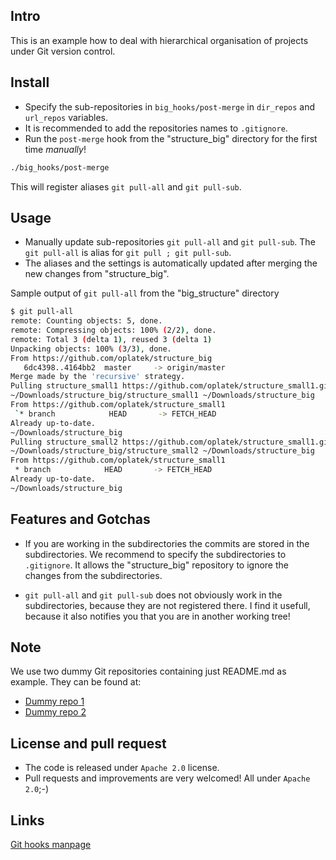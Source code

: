 Intro
-----
This is an example how to deal with hierarchical organisation of projects under Git version control.

Install
-------
 * Specify the sub-repositories in `big_hooks/post-merge` in `dir_repos` and `url_repos` variables.
 * It is recommended to add the repositories names to `.gitignore`.
 * Run the `post-merge` hook from the "structure_big" directory for the first time *manually*!

```bash
./big_hooks/post-merge
```

   This will register aliases `git pull-all` and `git pull-sub`.

Usage
-----
 * Manually update sub-repositories `git pull-all` and `git pull-sub`.
   The `git pull-all` is alias for `git pull ; git pull-sub`.
 * The aliases and the settings is automatically updated after merging 
   the new changes from "structure_big".

Sample output of `git pull-all` from the "big_structure" directory 
```bash
$ git pull-all
remote: Counting objects: 5, done.
remote: Compressing objects: 100% (2/2), done.
remote: Total 3 (delta 1), reused 3 (delta 1)
Unpacking objects: 100% (3/3), done.
From https://github.com/oplatek/structure_big
   6dc4398..4164bb2  master     -> origin/master
Merge made by the 'recursive' strategy.
Pulling structure_small1 https://github.com/oplatek/structure_small1.git
~/Downloads/structure_big/structure_small1 ~/Downloads/structure_big
From https://github.com/oplatek/structure_small1
 `* branch            HEAD       -> FETCH_HEAD
Already up-to-date.
~/Downloads/structure_big
Pulling structure_small2 https://github.com/oplatek/structure_small1.git
~/Downloads/structure_big/structure_small2 ~/Downloads/structure_big
From https://github.com/oplatek/structure_small1
 * branch            HEAD       -> FETCH_HEAD
Already up-to-date.
~/Downloads/structure_big
```



Features and Gotchas
---------------

 * If you are working in the subdirectories the commits are stored in the subdirectories.
    We recommend to specify the subdirectories to `.gitignore`. 
    It allows the "structure_big" repository to ignore the changes from the subdirectories.

 * `git pull-all` and `git pull-sub` does not obviously work in the subdirectories, because
    they are not registered there. I find it usefull, because it also notifies you that you
    are in another working tree!

Note
----
We use two dummy Git repositories containing just README.md as example.
They can be found at:
 * [Dummy repo 1](https://github.com/oplatek/structure_small1.git)
 * [Dummy repo 2](https://github.com/oplatek/structure_small2.git)
 

License and pull request
------------------------
 * The code is released under `Apache 2.0` license.
 * Pull requests and improvements are very welcomed! All under `Apache 2.0`;-)


Links
-----
[Git hooks manpage](https://www.kernel.org/pub/software/scm/git/docs/githooks.html)

